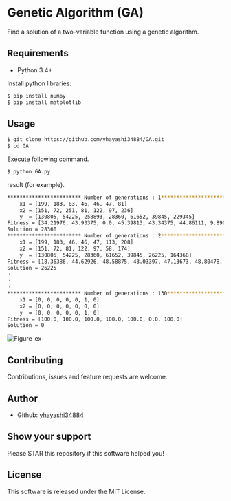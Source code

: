 # Genetic Algorithm (GA)
 Find a solution of a two-variable function using a genetic algorithm.

## Requirements
- Python 3.4+

Install python libraries:

```bash
$ pip install numpy
$ pip install matplotlib
```

## Usage
```bash
$ git clone https://github.com/yhayashi34884/GA.git
$ cd GA
```

Execute following command.

```bash
$ python GA.py
```

result (for example).

```bash
************************ Number of generations : 1*************************
    x1 = [199, 183, 83, 46, 46, 47, 81]
    x2 = [151, 72, 251, 81, 122, 97, 236]
    y  = [130805, 54225, 258893, 28360, 61652, 39845, 229345]
Fitness = [34.21976, 43.93375, 0.0, 45.39813, 43.34375, 44.86111, 9.89008]
Solution = 28360
************************ Number of generations : 2*************************
    x1 = [199, 183, 46, 46, 47, 113, 208]
    x2 = [151, 72, 81, 122, 97, 58, 174]
    y  = [130805, 54225, 28360, 61652, 39845, 26225, 164368]
Fitness = [18.36386, 44.62926, 48.58875, 43.03397, 47.13673, 48.80478, 0.0]
Solution = 26225
・
・
・
************************ Number of generations : 130*************************
    x1 = [0, 0, 0, 0, 0, 1, 0]
    x2 = [0, 0, 0, 0, 0, 0, 0]
    y  = [0, 0, 0, 0, 0, 1, 0]
Fitness = [100.0, 100.0, 100.0, 100.0, 100.0, 0.0, 100.0]
Solution = 0
```
![Figure_ex](https://i.imgur.com/pZSI277.png)


## Contributing
Contributions, issues and feature requests are welcome.

## Author
- Github: [yhayashi34884](https://github.com/yhayashi34884)

## Show your support
Please STAR this repository if this software helped you!

## License
This software is released under the MIT License.
